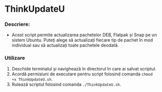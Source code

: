 # ThinkUpdateU

### Descriere:
- Acest script permite actualizarea pachetelor DEB, Flatpak și Snap pe un sistem Ubuntu. Puteți alege să actualizați fiecare tip de pachet în mod individual sau să actualizați toate pachetele deodată. 

### Utilizare
1. Deschide terminalul și navighează în directorul în care ai salvat scriptul.
2. Acordă permisiuni de executare pentru script folosind comanda `chmod +x ThinkUpdateU.sh`.
3. Rulează scriptul folosind comanda `./ThinkUpdateU.sh`.
